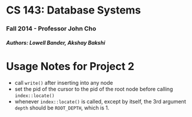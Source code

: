# CS 143: Database Systems
### Fall 2014 - Professor John Cho
##### Authors: Lowell Bander, Akshay Bakshi

# Usage Notes for Project 2

* call `write()` after inserting into any node
* set the pid of the cursor to the pid of the root node before calling `index::locate()`
* whenever `index::locate()` is called, except by itself, the 3rd argument `depth` should be `ROOT_DEPTH`, which is 1.
